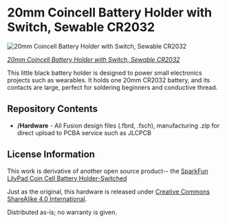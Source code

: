 20mm Coincell Battery Holder with Switch, Sewable CR2032
========================================

![20mm Coincell Battery Holder with Switch, Sewable CR2032](https://i0.wp.com/beckystern.com/wp-content/uploads/2024/09/1245371-batteryholder.jpg)

[*20mm Coincell Battery Holder with Switch, Sewable CR2032*](https://www)

This little black battery holder is designed to power small electronics projects such as wearables. It holds one 20mm CR2032 battery, and its contacts are large, perfect for soldering beginners and conductive thread.

Repository Contents
-------------------
* **/Hardware** - All Fusion design files (.fbrd, .fsch), manufacturing .zip for direct upload to PCBA service such as JLCPCB


License Information
-------------------
This work is derivative of another open source product-- the [SparkFun LilyPad Coin Cell Battery Holder-Switched](https://github.com/sparkfun/LilyPad_Coin_Cell_Battery_Holder-Switched)

Just as the original, this hardware is released under [Creative Commons ShareAlike 4.0 International](https://creativecommons.org/licenses/by-sa/4.0/).

Distributed as-is; no warranty is given.
